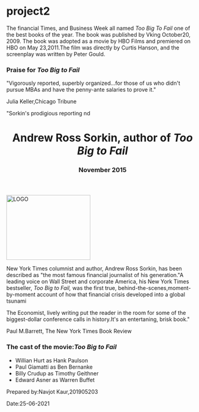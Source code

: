 # project2
The financial Times, and Business Week all named <i>Too Big To Fail</i> one of the best books of the year. The book was published by
Vking October20, 2009. The book was adopted as a movie by HBO Films and premiered on HBO on May 23,2011.The film was directly by
Curtis Hanson, and the screenplay was written by Peter Gould.</p>
<h3>Praise for <i>Too Big to Fail</i></h3>
<p>"Vigorously reported, superbly organized...for those of us who didn't pursue MBAs and have the penny-ante salaries to prove it."
<p class="clss">Julia Keller,Chicago Tribune</p>
<p>"Sorkin's prodigious reporting nd <!DOCTYPE html>
<html lang="en">
<head>
<meta charset="utf-8">
<title>San joaquin valley town hall</title>
<link rel="stylesheet" href="style.css">
</head>
<body>
<header>
<h1>Andrew Ross Sorkin, author of <i>Too Big to Fail</i></h1>
<h3>November 2015</h3>
</header>
<main>
<img src="navjot.jpg" alt="LOGO" width="220" height="170"=>
<p>New York Times columnist and author, Andrew Ross Sorkin, has been described as "the most famous financial journalist of his
generation."A leading voice on Wall Street and corporate America, his New York Times bestseller, <i>Too Big to Fail,</i> was the first true,
behind-the-scenes,moment-by-moment account of how that financial crisis developed into a global tsunami</p>
<p>The Economist, lively writing put the reader in the room for some of the biggest-dollar conference calls in history.It's an
entertaning, brisk book."</p>
<p class="clss">Paul M.Barrett, The New York Times Book Review</p>
<h3>The cast of the movie:<i>Too Big to Fail</i></h3>
<ul>
<li>Willian Hurt as Hank Paulson</li>
<li>Paul Giamatti as Ben Bernanke</li>
<li>Billy Crudup as Timothy Geithner</li>
<li>Edward Asner as Warren Buffet</li>
</ul>
</main>
</body>
<footer>
<p>Prepared by:Navjot Kaur,201905203</p>
<p>Date:25-06-2021<p>
</footer>
